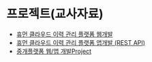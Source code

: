 # 프로젝트(교사자료)
- [휴먼 클라우드 이력 관리 플랫폼 웹개발](교사/Mini%20Project-01/Mini%20Project-01.md)
- [휴먼 클라우드 이력 관리 플랫폼 앱개발 (REST API)]()
- [중개플랫폼 웹/앱 개발Project]()
